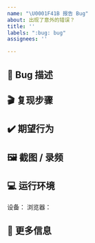 ```yaml
---
name: "\U0001F41B 报告 Bug"
about: 出现了意外的错误？
title: ''
labels: ":bug: bug"
assignees: ''

---
```


## 🐛 Bug 描述

<!-- 详细描述你在使用过程中遇到了什么问题？ -->

## 🎬 复现步骤

<!-- 详细描述该如何重现你遇到的 BUG -->
<!-- 示例：
1. 前往 ... 页面
2. 点击 ...
3. 滚动到 ...
4. ... 错误发生
 -->

## ✔️ 期望行为

<!-- 描述你预期中/修复后的正确行为是怎样的？ -->

## 🖼️ 截图 / 录频

<!-- 如果不介意的话，提供截图或录频等更多信息可以帮助我们更快理解你遇到的问题 -->

## 💻 运行环境

<!-- 描述你遇到问题时使用的设备型号和系统版本，以及浏览器及其版本 -->

设备：
浏览器：

## 👀 更多信息

<!-- 可以在这里写下更多和该 Issue 相关的内容 -->
